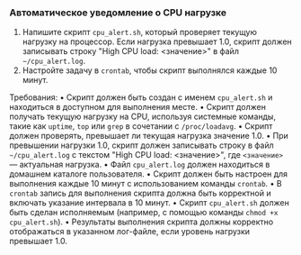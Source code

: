 
### Автоматическое уведомление о CPU нагрузке

1. Напишите скрипт `cpu_alert.sh`, который проверяет текущую нагрузку на процессор.
   Если нагрузка превышает 1.0, скрипт должен записывать строку "High CPU load: <значение>" в файл `~/cpu_alert.log`.
2. Настройте задачу в `crontab`, чтобы скрипт выполнялся каждые 10 минут.

Требования:
•	Скрипт должен быть создан с именем `cpu_alert.sh` и находиться в доступном для выполнения месте.
•	Скрипт должен получать текущую нагрузку на CPU, используя системные команды, такие как `uptime`, `top` или `grep` в сочетании с `/proc/loadavg`.
•	Скрипт должен проверять, превышает ли текущая нагрузка значение 1.0.
•	При превышении нагрузки 1.0, скрипт должен записывать строку в файл `~/cpu_alert.log` с текстом "High CPU load: <значение>", где `<значение>` — актуальная нагрузка.
•	Файл `cpu_alert.log` должен находиться в домашнем каталоге пользователя.
•	Скрипт должен быть настроен для выполнения каждые 10 минут с использованием команды `crontab`.
•	В `crontab` запись для выполнения скрипта должна быть корректной и включать указание интервала в 10 минут.
•	Скрипт `cpu_alert.sh` должен быть сделан исполняемым (например, с помощью команды `chmod +x cpu_alert.sh`).
•	Результаты выполнения скрипта должны корректно отображаться в указанном лог-файле, если уровень нагрузки превышает 1.0.